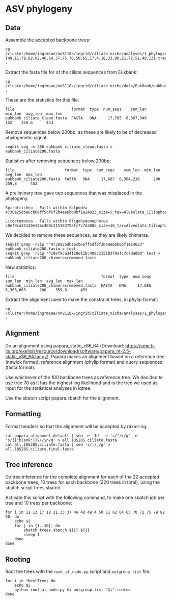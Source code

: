 # ASV phylogeny

## Data

Assemble the accepted backbone trees:

```
cp /cluster/home/ingrmsae/nn8118k/ingrid/ciliate_niche/analyses/1_phylogenies/reference_phylogeny/phylogeny_round2/all.18S28S.constrained.{49,11,79,82,62,46,64,37,75,70,50,65,17,4,18,33,90,21,72,51,48,13}.tree.raxml.bestTree .
```

Extract the fasta file for of the ciliate sequences from Eukbank: 

```
cp /cluster/home/ingrmsae/nn8118k/ingrid/ciliate_niche/data/EukBank/eukbank_ciliate_clean.fasta .
```

These are the statistics for this file:

```
file                         format  type  num_seqs    sum_len  min_len  avg_len  max_len
eukbank_ciliate_clean.fasta  FASTA   DNA     17,705  6,367,340      152    359.6      453
```

Remove sequences below 200bp, as these are likely to be of decreased phylogenetic signal.

```
seqkit seq -m 200 eukbank_ciliate_clean.fasta > eukbank_ciliate200.fasta
```

Statistics after removing sequences below 200bp:

```
file                      format  type  num_seqs    sum_len  min_len  avg_len  max_len
eukbank_ciliate200.fasta  FASTA   DNA     17,687  6,364,238      200    359.8      453
```

A preliminary tree gave two sequences that was misplaced in the phylogeny: 

```
Spirotrichea - Falls within Colpodea 4730a25dba6cb66ff5df6f2b4ee6bb0bf1e14023_size=5_tax=Alveolata_Ciliophora_Spirotrichea

Litostomatea - Falls within Oligohymenophorea
c8ef9ca34120e12bc409c21518379afc7c7da00d_size=16_tax=Alveolata_Ciliophora_Litostomatea

```

We decided to remove these sequences, as they are likely chimeras. 

```
seqkit grep -rvip "^4730a25dba6cb66ff5df6f2b4ee6bb0bf1e14023" eukbank_ciliate200.fasta > test
seqkit grep -rvip "^c8ef9ca34120e12bc409c21518379afc7c7da00d" test > eukbank_ciliate200_chimerasremoved.fasta
```

New statistics: 

```
file                                      format  type  num_seqs    sum_len  min_len  avg_len  max_len
eukbank_ciliate200_chimerasremoved.fasta  FASTA   DNA     17,685  6,363,663      200    359.8      453
```

Extract the alignment used to make the constraint trees, in phylip format:

```
cp /cluster/home/ingrmsae/nn8118k/ingrid/ciliate_niche/analyses/1_phylogenies/reference_phylogeny/all.18S28S.replaced.phy .
```

## Alignment

Do an alignment using papara_static_x86_64 (Download: https://cme.h-its.org/exelixis/resource/download/software/papara_nt-2.5-static_x86_64.tar.gz). Papara makes an alignment based on a reference tree (newick format), reference alignment (phylip format) and query sequences (fasta format).    
    
Use whichever of the 100 backbone trees as reference tree. We decided to use tree 70 as it has the highest log likelihood and is the tree we used as input for the statistical analyses in iqtree.

Use the sbatch script papara.sbatch for the alignment. 

## Formatting

Format headers so that the alignment will be accepted by raxml-ng:

```
cat papara_alignment.default | sed -e '1d' -e 's/^/>/g' -e 's/[[:blank:]]\+/\n/g' > all.18S28S.ciliate.fasta
cat all.18S28S.ciliate.fasta | sed 's/;/_/g' > all.18S28S.ciliate.final.fasta
```

## Tree inference

Do tree inference for the complete alignment for each of the 22 accepted backbone trees, 10 trees for each backbone (220 trees in total), using the sbatch script trees.sbatch. 

Activate this script with the following command, to make one sbatch job per tree and 10 trees per backbone:

```
for i in 11 13 17 18 21 33 37 46 48 49 4 50 51 62 64 65 70 72 75 79 82 90; do 
    echo $i
    for j in {1..10}; do
        sbatch trees.sbatch ${i} ${j}
        sleep 1
    done
done
```

## Rooting 
Root the trees with the `root_at_node.py` script and `outgroup.list` file.

```
for i in *bestTree; do 
    echo $i 
    python root_at_node.py $i outgroup.list "$i".rooted 
done
```

